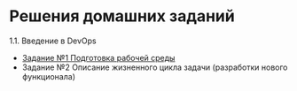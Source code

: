 # Решения домашних заданий

1.1. Введение в DevOps
   - [Задание №1 Подготовка рабочей среды](01-intro-01/README.md)
   - Задание №2 Описание жизненного цикла задачи (разработки нового функционала)

